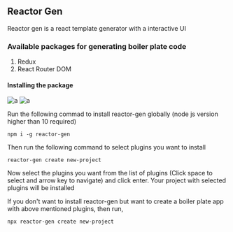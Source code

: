 ## Reactor Gen

Reactor gen is a react template generator with a interactive UI

### Available packages for generating boiler plate code

1. Redux
2. React Router DOM

#### Installing the package

![a](../assets/InstallOptions.png)
![a](../assets/installing.png)

Run the following commad to install reactor-gen globally (node js version higher than 10 required)

`npm i -g reactor-gen`

Then run the following command to select plugins you want to install

`reactor-gen create new-project`

Now select the plugins you want from the list of plugins (Click space to select and arrow key to navigate) and click enter.
Your project with selected plugins will be installed

If you don't want to install reactor-gen but want to create a boiler plate app with above mentioned plugins, then run,

`npx reactor-gen create new-project`
